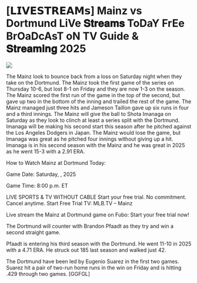 # [𝗟𝗜𝗩𝗘𝗦𝗧𝗥𝗘𝗔𝗠𝘀] Mainz vs Dortmund LiVe 𝐒𝐭𝐫𝐞𝐚𝐦𝐬 ToDaY FrEe BrOaDcAsT oN TV Guide & 𝐒𝐭𝐫𝐞𝐚𝐦𝐢𝐧𝐠  2025  
  
  
[![](https://i.imgur.com/qSNzIqt.png)](https://movie.rssnews.media/gmOMRWI.php)  
  
The Mainz look to bounce back from a loss on Saturday night when they take on the Dortmund. The Mainz took the first game of the series on Thursday 10-6, but lost 8-1 on Friday and they are now 1-3 on the season. The Mainz scored the first run of the game in the top of the second, but gave up two in the bottom of the inning and trailed the rest of the game. The Mainz managed just three hits and Jameson Taillon gave up six runs in four and a third innings. The Mainz will give the ball to Shota Imanaga on Saturday as they look to clinch at least a series split with the Dortmund. Imanaga will be making his second start this season after he pitched against the Los Angeles Dodgers in Japan. The Mainz would lose the game, but Imanaga was great as he pitched four innings without giving up a hit. Imanaga is in his second season with the Mainz and he was great in 2025 as he went 15-3 with a 2.91 ERA.

How to Watch Mainz at Dortmund Today:

Game Date: Saturday, , 2025

Game Time: 8:00 p.m. ET

LIVE SPORTS & TV WITHOUT CABLE
Start your free trial. No commitment. Cancel anytime.
Start Free Trial
TV: MLB.TV – Mainz

Live stream the Mainz at Dortmund game on Fubo: Start your free trial now!

The Dortmund will counter with Brandon Pfaadt as they try and win a second straight game.

Pfaadt is entering his third season with the Dortmund. He went 11-10 in 2025 with a 4.71 ERA. He struck out 185 last season and walked just 42.

The Dortmund have been led by Eugenio Suarez in the first two games. Suarez hit a pair of two-run home runs in the win on Friday and is hitting .429 through two games. [GGFGL]